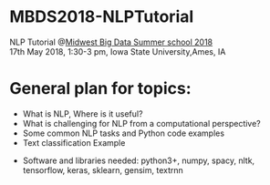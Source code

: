 # MBDS2018-NLPTutorial
NLP Tutorial @[Midwest Big Data Summer school 2018](http://mbds.cs.iastate.edu/2018/)  
17th May 2018, 1:30-3 pm, Iowa State University,Ames, IA

# General plan for topics:
- What is NLP, Where is it useful?  
- What is challenging for NLP from a computational perspective?  
- Some common NLP tasks and Python code examples
- Text classification Example 

* Software and libraries needed: 
python3+, numpy, spacy, nltk, tensorflow, keras, sklearn, gensim, textrnn
